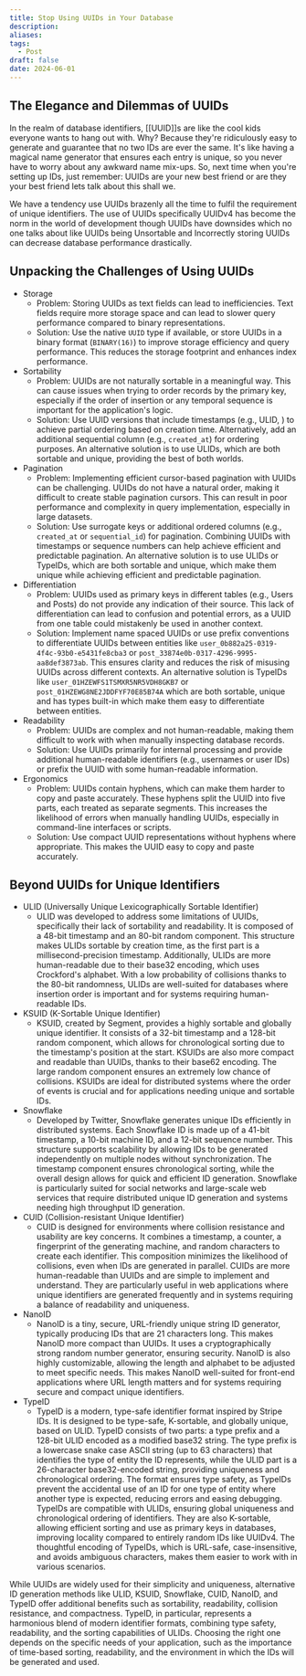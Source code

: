 ```yaml
---
title: Stop Using UUIDs in Your Database
description: 
aliases: 
tags:
  - Post
draft: false
date: 2024-06-01
---
```

## The Elegance and Dilemmas of UUIDs

In the realm of database identifiers, [[UUID]]s are like the cool kids everyone wants to hang out with. Why? Because they're ridiculously easy to generate and guarantee that no two IDs are ever the same. It's like having a magical name generator that ensures each entry is unique, so you never have to worry about any awkward name mix-ups. So, next time when you're setting up IDs, just remember: UUIDs are your new best friend or are they your best friend lets talk about this shall we.

We have a tendency use UUIDs brazenly all the time to fulfil the requirement of unique identifiers. The use of UUIDs specifically UUIDv4 has become the norm in the world of development though UUIDs have downsides which no one talks about like UUIDs being Unsortable and Incorrectly storing UUIDs can decrease database performance drastically.

## Unpacking the Challenges of Using UUIDs

- Storage
	- Problem: Storing UUIDs as text fields can lead to inefficiencies. Text fields require more storage space and can lead to slower query performance compared to binary representations. 
	- Solution: Use the native `UUID` type if available, or store UUIDs in a binary format (`BINARY(16)`) to improve storage efficiency and query performance. This reduces the storage footprint and enhances index performance.
- Sortability
	- Problem: UUIDs are not naturally sortable in a meaningful way. This can cause issues when trying to order records by the primary key, especially if the order of insertion or any temporal sequence is important for the application's logic.
	- Solution: Use UUID versions that include timestamps (e.g., ULID, ) to achieve partial ordering based on creation time. Alternatively, add an additional sequential column (e.g., `created_at`) for ordering purposes. An alternative solution is to use ULIDs, which are both sortable and unique, providing the best of both worlds.
- Pagination
	- Problem: Implementing efficient cursor-based pagination with UUIDs can be challenging. UUIDs do not have a natural order, making it difficult to create stable pagination cursors. This can result in poor performance and complexity in query implementation, especially in large datasets.
	- Solution: Use surrogate keys or additional ordered columns (e.g., `created_at` or `sequential_id`) for pagination. Combining UUIDs with timestamps or sequence numbers can help achieve efficient and predictable pagination. An alternative solution is to use ULIDs or TypeIDs, which are both sortable and unique, which make them unique while achieving efficient and predictable pagination.
- Differentiation
	- Problem: UUIDs used as primary keys in different tables (e.g., Users and Posts) do not provide any indication of their source. This lack of differentiation can lead to confusion and potential errors, as a UUID from one table could mistakenly be used in another context.
	- Solution: Implement name spaced UUIDs or use prefix conventions to differentiate UUIDs between entities like `user_0b882a25-0319-4f4c-93b0-e5431fe8cba3` or `post_33874e0b-0317-4296-9995-aa8def3873ab`. This ensures clarity and reduces the risk of misusing UUIDs across different contexts. An alternative solution is TypeIDs like `user_01HZEWFS1TSMXR5NR5VDH8GKB7` or `post_01HZEWG8NE2JDDFYF70E85B74A` which are both sortable, unique and has types built-in which make them easy to differentiate between entities.
- Readability
	- Problem: UUIDs are complex and not human-readable, making them difficult to work with when manually inspecting database records.
	- Solution: Use UUIDs primarily for internal processing and provide additional human-readable identifiers (e.g., usernames or user IDs) or prefix the UUID with some human-readable information.
- Ergonomics
	- Problem: UUIDs contain hyphens, which can make them harder to copy and paste accurately. These hyphens split the UUID into five parts, each treated as separate segments. This increases the likelihood of errors when manually handling UUIDs, especially in command-line interfaces or scripts.
	- Solution: Use compact UUID representations without hyphens where appropriate. This makes the UUID easy to copy and paste accurately.

## Beyond UUIDs for Unique Identifiers

- ULID (Universally Unique Lexicographically Sortable Identifier)
	- ULID was developed to address some limitations of UUIDs, specifically their lack of sortability and readability. It is composed of a 48-bit timestamp and an 80-bit random component. This structure makes ULIDs sortable by creation time, as the first part is a millisecond-precision timestamp. Additionally, ULIDs are more human-readable due to their base32 encoding, which uses Crockford's alphabet. With a low probability of collisions thanks to the 80-bit randomness, ULIDs are well-suited for databases where insertion order is important and for systems requiring human-readable IDs.
- KSUID (K-Sortable Unique Identifier)
	- KSUID, created by Segment, provides a highly sortable and globally unique identifier. It consists of a 32-bit timestamp and a 128-bit random component, which allows for chronological sorting due to the timestamp's position at the start. KSUIDs are also more compact and readable than UUIDs, thanks to their base62 encoding. The large random component ensures an extremely low chance of collisions. KSUIDs are ideal for distributed systems where the order of events is crucial and for applications needing unique and sortable IDs.
- Snowflake
	- Developed by Twitter, Snowflake generates unique IDs efficiently in distributed systems. Each Snowflake ID is made up of a 41-bit timestamp, a 10-bit machine ID, and a 12-bit sequence number. This structure supports scalability by allowing IDs to be generated independently on multiple nodes without synchronization. The timestamp component ensures chronological sorting, while the overall design allows for quick and efficient ID generation. Snowflake is particularly suited for social networks and large-scale web services that require distributed unique ID generation and systems needing high throughput ID generation.
- CUID (Collision-resistant Unique Identifier)
	- CUID is designed for environments where collision resistance and usability are key concerns. It combines a timestamp, a counter, a fingerprint of the generating machine, and random characters to create each identifier. This composition minimizes the likelihood of collisions, even when IDs are generated in parallel. CUIDs are more human-readable than UUIDs and are simple to implement and understand. They are particularly useful in web applications where unique identifiers are generated frequently and in systems requiring a balance of readability and uniqueness.
- NanoID
	- NanoID is a tiny, secure, URL-friendly unique string ID generator, typically producing IDs that are 21 characters long. This makes NanoID more compact than UUIDs. It uses a cryptographically strong random number generator, ensuring security. NanoID is also highly customizable, allowing the length and alphabet to be adjusted to meet specific needs. This makes NanoID well-suited for front-end applications where URL length matters and for systems requiring secure and compact unique identifiers.
- TypeID
	- TypeID is a modern, type-safe identifier format inspired by Stripe IDs. It is designed to be type-safe, K-sortable, and globally unique, based on ULID. TypeID consists of two parts: a type prefix and a 128-bit ULID encoded as a modified base32 string. The type prefix is a lowercase snake case ASCII string (up to 63 characters) that identifies the type of entity the ID represents, while the ULID part is a 26-character base32-encoded string, providing uniqueness and chronological ordering. The format ensures type safety, as TypeIDs prevent the accidental use of an ID for one type of entity where another type is expected, reducing errors and easing debugging. TypeIDs are compatible with ULIDs, ensuring global uniqueness and chronological ordering of identifiers. They are also K-sortable, allowing efficient sorting and use as primary keys in databases, improving locality compared to entirely random IDs like UUIDv4. The thoughtful encoding of TypeIDs, which is URL-safe, case-insensitive, and avoids ambiguous characters, makes them easier to work with in various scenarios.

While UUIDs are widely used for their simplicity and uniqueness, alternative ID generation methods like ULID, KSUID, Snowflake, CUID, NanoID, and TypeID offer additional benefits such as sortability, readability, collision resistance, and compactness. TypeID, in particular, represents a harmonious blend of modern identifier formats, combining type safety, readability, and the sorting capabilities of ULIDs. Choosing the right one depends on the specific needs of your application, such as the importance of time-based sorting, readability, and the environment in which the IDs will be generated and used.



